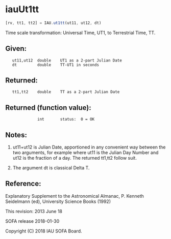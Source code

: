 # iauUt1tt

```js
[rv, tt1, tt2] = IAU.ut1tt(ut11, ut12, dt)
```

Time scale transformation:  Universal Time, UT1, to Terrestrial
Time, TT.

## Given:
```
   ut11,ut12  double    UT1 as a 2-part Julian Date
   dt         double    TT-UT1 in seconds
```

## Returned:
```
   tt1,tt2    double    TT as a 2-part Julian Date
```

## Returned (function value):
```
              int       status:  0 = OK
```

## Notes:

1) ut11+ut12 is Julian Date, apportioned in any convenient way
   between the two arguments, for example where ut11 is the Julian
   Day Number and ut12 is the fraction of a day.  The returned
   tt1,tt2 follow suit.

2) The argument dt is classical Delta T.

## Reference:

   Explanatory Supplement to the Astronomical Almanac,
   P. Kenneth Seidelmann (ed), University Science Books (1992)

This revision:  2013 June 18

SOFA release 2018-01-30

Copyright (C) 2018 IAU SOFA Board.